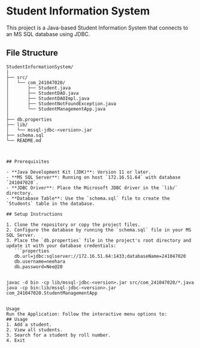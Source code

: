 # Student Information System

This project is a Java-based Student Information System that connects to an MS SQL database using JDBC.

## File Structure
```plaintext
StudentInformationSystem/
│
├── src/
│   └── com_241047020/
│       ├── Student.java
│       ├── StudentDAO.java
│       ├── StudentDAOImpl.java
│       ├── StudentNotFoundException.java
│       └── StudentManagementApp.java
│
├── db.properties
├── lib/
│   └── mssql-jdbc-<version>.jar
├── schema.sql
└── README.md



## Prerequisites

- **Java Development Kit (JDK)**: Version 11 or later.
- **MS SQL Server**: Running on host `172.16.51.64` with database `241047020`.
- **JDBC Driver**: Place the Microsoft JDBC driver in the `lib/` directory.
- **Database Table**: Use the `schema.sql` file to create the `Students` table in the database.

## Setup Instructions

1. Clone the repository or copy the project files.
2. Configure the database by running the `schema.sql` file in your MS SQL Server.
3. Place the `db.properties` file in the project's root directory and update it with your database credentials:
   ```properties
   db.url=jdbc:sqlserver://172.16.51.64:1433;databaseName=241047020
   db.username=neehara
   db.password=Nee@20


javac -d bin -cp lib/mssql-jdbc-<version>.jar src/com_241047020/*.java
java -cp bin:lib/mssql-jdbc-<version>.jar com_241047020.StudentManagementApp


Usage
Run the Application: Follow the interactive menu options to:
## Usage
1. Add a student.
2. View all students.
3. Search for a student by roll number.
4. Exit 
